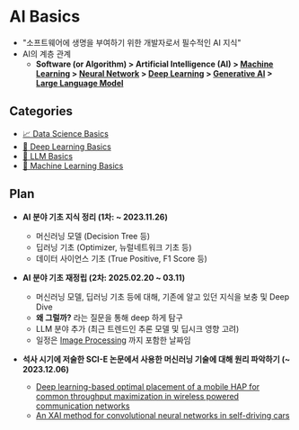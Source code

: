 # AI Basics

* "소프트웨어에 생명을 부여하기 위한 개발자로서 필수적인 AI 지식"
* AI의 계층 관계
  * **Software (or Algorithm) > Artificial Intelligence (AI) > [Machine Learning](Machine%20Learning%20Models) > [Neural Network](Deep%20Learning%20Basics/딥러닝_기초_인공신경망.md) > [Deep Learning](Deep%20Learning%20Basics) > [Generative AI](../Generative%20AI) > [Large Language Model](LLM%20Basics)**

## Categories

* [📈 Data Science Basics](Data%20Science%20Basics)
* [🧠 Deep Learning Basics](Deep%20Learning%20Basics)
* [📃 LLM Basics](LLM%20Basics)
* [🤖 Machine Learning Basics](Machine%20Learning%20Models)

## Plan

* **AI 분야 기초 지식 정리 (1차: ~ 2023.11.26)**
  * 머신러닝 모델 (Decision Tree 등)
  * 딥러닝 기초 (Optimizer, 뉴럴네트워크 기초 등)
  * 데이터 사이언스 기초 (True Positive, F1 Score 등)

* **AI 분야 기초 재정립 (2차: 2025.02.20 ~ 03.11)**
  * 머신러닝 모델, 딥러닝 기초 등에 대해, 기존에 알고 있던 지식을 보충 및 Deep Dive
  * **왜 그럴까?** 라는 질문을 통해 deep 하게 탐구
  * LLM 분야 추가 (최근 트렌드인 추론 모델 및 딥시크 영향 고려)
  * 일정은 [Image Processing](../Image%20Processing) 까지 포함한 날짜임

* **석사 시기에 저술한 SCI-E 논문에서 사용한 머신러닝 기술에 대해 원리 파악하기 (~ 2023.12.06)**
  * [Deep learning-based optimal placement of a mobile HAP for common throughput maximization in wireless powered communication networks](https://jwcn-eurasipjournals.springeropen.com/articles/10.1186/s13638-021-02051-w)
  * [An XAI method for convolutional neural networks in self-driving cars](https://journals.plos.org/plosone/article?id=10.1371/journal.pone.0267282)